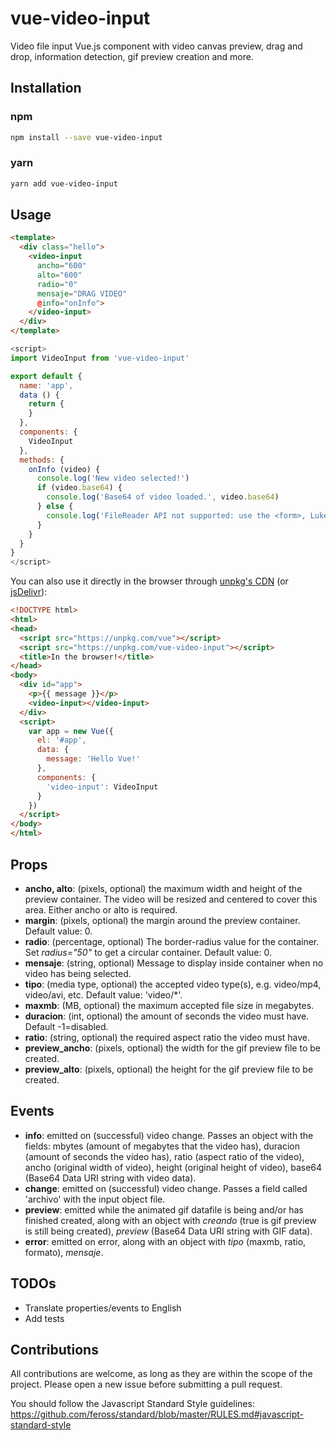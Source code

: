 vue-video-input
=============

Video file input Vue.js component with video canvas preview, drag and drop, information detection, gif preview creation and more.


## Installation

### npm

``` sh
npm install --save vue-video-input
```
### yarn

``` sh
yarn add vue-video-input
```

## Usage

```HTML
<template>
  <div class="hello">    
    <video-input 
      ancho="600" 
      alto="600" 
      radio="0"
      mensaje="DRAG VIDEO" 
      @info="onInfo">
    </video-input>
  </div>
</template>
```

```javascript
<script>
import VideoInput from 'vue-video-input'

export default {
  name: 'app',
  data () {
    return {
    }
  },
  components: {
    VideoInput
  },
  methods: {
    onInfo (video) {
      console.log('New video selected!')
      if (video.base64) {
        console.log('Base64 of video loaded.', video.base64)
      } else {
        console.log('FileReader API not supported: use the <form>, Luke!')
      }
    }
  }
}
</script>
```

You can also use it directly in the browser through [unpkg's CDN](https://unpkg.com/vue-video-input) (or [jsDelivr](https://cdn.jsdelivr.net/npm/vue-video-input)):

```html
<!DOCTYPE html>
<html>
<head>
  <script src="https://unpkg.com/vue"></script>
  <script src="https://unpkg.com/vue-video-input"></script>
  <title>In the browser!</title>
</head>
<body>
  <div id="app">
    <p>{{ message }}</p>
    <video-input></video-input>
  </div>
  <script>
    var app = new Vue({
      el: '#app',
      data: {
        message: 'Hello Vue!'
      },
      components: {
        'video-input': VideoInput
      }
    })
  </script>
</body>
</html>
```


## Props

- **ancho, alto**: (pixels, optional) the maximum width and height of the preview container. The video will be resized and centered to cover this area. Either ancho or alto is required.
- **margin**: (pixels, optional) the margin around the preview container. Default value: 0.
- **radio**: (percentage, optional) The border-radius value for the container. Set *radius="50"* to get a circular container. Default value: 0.
- **mensaje**: (string, optional) Message to display inside container when no video has being selected.
- **tipo**: (media type, optional) the accepted video type(s), e.g. video/mp4, video/avi, etc. Default value: 'video/*'. 
- **maxmb**: (MB, optional) the maximum accepted file size in megabytes.
- **duracion**: (int, optional) the amount of seconds the video must have. Default -1=disabled.
- **ratio**: (string, optional) the required aspect ratio the video must have.
- **preview_ancho**: (pixels, optional) the width for the gif preview file to be created.
- **preview_alto**: (pixels, optional) the height for the gif preview file to be created.
   
## Events

- **info**: emitted on (successful) video change. Passes an object with the fields: mbytes (amount of megabytes that the video has), duracion (amount of seconds the video has), ratio (aspect ratio of the video), ancho (original width of video), height (original height of video), base64 (Base64 Data URI string with video data).
- **change**: emitted on (successful) video change. Passes a field called 'archivo' with the input object file.
- **preview**: emitted while the animated gif datafile is being and/or has finished created, along with an object with *creando* (true is gif preview is still being created), *preview* (Base64 Data URI string with GIF data).
- **error**: emitted on error, along with an object with *tipo* (maxmb, ratio, formato), *mensaje*.
  
## TODOs

- Translate properties/events to English
- Add tests

## Contributions

All contributions are welcome, as long as they are within the scope of the project. Please open a new issue before submitting a pull request.

You should follow the Javascript Standard Style guidelines:
https://github.com/feross/standard/blob/master/RULES.md#javascript-standard-style

